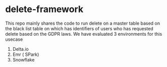 # delete-framework
This repo mainly shares the code to run delete on a master table based on the black list table on which has identifiers of users who has requested delete based on the GDPR laws.
We have evaluated 3 environments for this usecase
1. Delta.io
2. Emr ( SPark)
3. Snowflake
